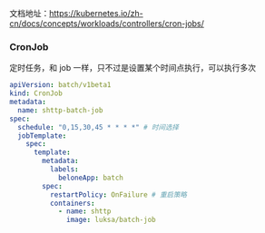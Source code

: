 文档地址：https://kubernetes.io/zh-cn/docs/concepts/workloads/controllers/cron-jobs/

### CronJob

定时任务，和 job 一样，只不过是设置某个时间点执行，可以执行多次

```yaml
apiVersion: batch/v1beta1
kind: CronJob
metadata:
  name: shttp-batch-job
spec:
  schedule: "0,15,30,45 * * * *" # 时间选择
  jobTemplate:
    spec:
      template:
        metadata:
          labels:
            beloneApp: batch
        spec:
          restartPolicy: OnFailure # 重启策略
          containers:
            - name: shttp
              image: luksa/batch-job
```

